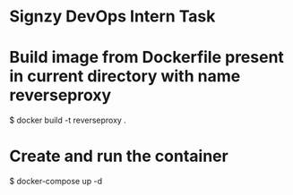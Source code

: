 # Signzy DevOps Intern Task

# Build image from Dockerfile present in current directory with name reverseproxy

$ docker build -t reverseproxy .

# Create and run the container 
$ docker-compose up -d





